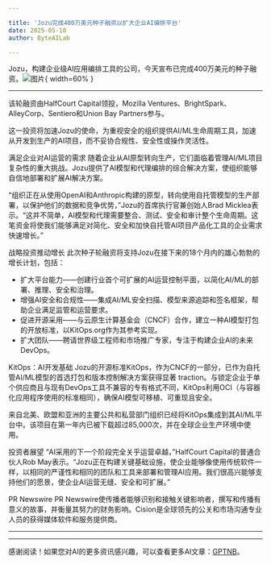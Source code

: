 ```yaml
---

title: 'Jozu完成400万美元种子融资以扩大企业AI编排平台'
date: 2025-05-10
author: ByteAILab

---
```


Jozu，构建企业级AI应用编排工具的公司，今天宣布已完成400万美元的种子融资。![图片](https://ai-techpark.com/wp-content/uploads/Jozu-Raises.jpg){ width=60% }

---
该轮融资由HalfCourt Capital领投，Mozilla Ventures、BrightSpark、AlleyCorp、Sentiero和Union Bay Partners参与。

这一投资将加速Jozu的使命，为重视安全的组织提供AI/ML生命周期工具，加速从开发到生产的AI项目，而不妥协合规性、安全性或操作灵活性。

满足企业对AI运营的需求
随着企业从AI原型转向生产，它们面临着管理AI/ML项目复杂性的重大挑战。Jozu提供了AI模型和代理编排的综合解决方案，使组织能够自信地部署和扩展AI解决方案。

“组织正在从使用OpenAI和Anthropic构建的原型，转向使用自托管模型的生产部署，以保护他们的数据和竞争优势，”Jozu的首席执行官兼创始人Brad Micklea表示。“这并不简单，AI模型和代理需要整合、测试、安全和审计整个生命周期。这笔资金将使我们能够满足对简化、安全和加快自托管AI项目产品化工具的企业需求快速增长。”

战略投资推动增长
此次种子轮融资将支持Jozu在接下来的18个月内的雄心勃勃的增长计划，包括：

- 扩大平台能力——创建行业首个可扩展的AI运营控制平面，以简化AI/ML的部署、推理、安全和治理。
- 增强AI安全和合规性——集成AI/ML安全扫描、模型来源追踪和签名框架，帮助企业满足监管和运营要求。
- 促进开源采用——与云原生计算基金会（CNCF）合作，建立一种AI模型打包的开放标准，以KitOps.org作为其参考实现。
- 扩大团队——聘请世界级工程师和市场推广专家，专注于构建企业AI的未来DevOps。

KitOps：AI开发基础
Jozu的开源标准KitOps，作为CNCF的一部分，已作为自托管AI/ML模型的首选打包和版本控制解决方案获得显著 traction。与锁定企业于单个供应商且与现有DevOps工具不兼容的专有格式不同，KitOps利用OCI（与容器化应用程序使用的标准相同），确保AI模型可移植、可重现且安全。

来自北美、欧盟和亚洲的主要公共和私营部门组织已经将KitOps集成到其AI/ML平台中。该项目在第一年内已被下载超过85,000次，并在全球企业生产环境中使用。

投资者展望
“AI采用的下一个阶段完全关乎运营卓越，”HalfCourt Capital的普通合伙人Rob May表示。“Jozu正在构建关键基础设施，使企业能够像使用传统软件一样，以相同的严谨性和相同的团队和工具来部署和管理AI应用。我们很高兴能够支持他们的愿景，使企业AI运营无缝、安全和可扩展。”

PR Newswire PR Newswire使传播者能够识别和接触关键影响者，撰写和传播有意义的故事，并衡量其努力的财务影响。Cision是全球领先的公关和市场沟通专业人员的获得媒体软件和服务提供商。

---
---
感谢阅读！如果您对AI的更多资讯感兴趣，可以查看更多AI文章：[GPTNB](https://gptnb.com)。
